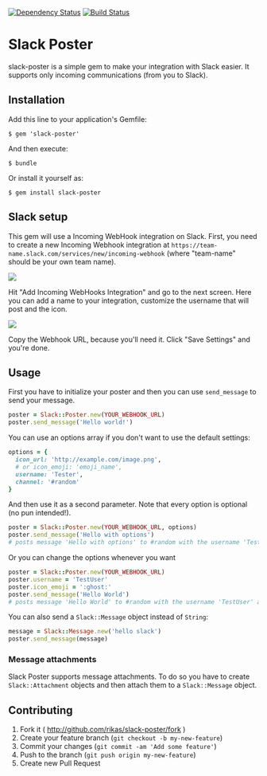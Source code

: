 [![Dependency Status](https://gemnasium.com/rikas/slack-poster.svg)](https://gemnasium.com/rikas/slack-poster)
[![Build Status](https://travis-ci.org/rikas/slack-poster.svg?branch=master)](https://travis-ci.org/rikas/slack-poster)

# Slack Poster

slack-poster is a simple gem to make your integration with Slack easier. It supports only incoming
communications (from you to Slack).

## Installation

Add this line to your application's Gemfile:

```console
$ gem 'slack-poster'
```

And then execute:

```console
$ bundle
```

Or install it yourself as:

```console
$ gem install slack-poster
```

## Slack setup

This gem will use a Incoming WebHook integration on Slack. First, you need to create a new
Incoming Webhook integration at `https://team-name.slack.com/services/new/incoming-webhook` (where
"team-name" should be your own team name).

![](http://cl.ly/image/2D2Y0x2B2847/slack_setup1.png)

Hit "Add Incoming WebHooks Integration" and go to the next screen. Here you can add a name to your
integration, customize the username that will post and the icon.

![](http://cl.ly/image/2s3r343K0w3T/slack_setup2.png)

Copy the Webhook URL, because you'll need it. Click "Save Settings" and you're done.

## Usage

First you have to initialize your poster and then you can use `send_message` to send your message.

```ruby
poster = Slack::Poster.new(YOUR_WEBHOOK_URL)
poster.send_message('Hello world!')
```

You can use an options array if you don't want to use the default settings:

```ruby
options = {
  icon_url: 'http://example.com/image.png',
  # or icon_emoji: 'emoji_name',
  username: 'Tester',
  channel: '#random'
}
```

And then use it as a second parameter. Note that every option is optional (no pun intended!).

```ruby
poster = Slack::Poster.new(YOUR_WEBHOOK_URL, options)
poster.send_message('Hello with options')
# posts message 'Hello with options' to #random with the username 'Tester'
```

Or you can change the options whenever you want

```ruby
poster = Slack::Poster.new(YOUR_WEBHOOK_URL)
poster.username = 'TestUser'
poster.icon_emoji = ':ghost:'
poster.send_message('Hello World')
# posts message 'Hello World' to #random with the username 'TestUser' and ghost emoji as avatar
```

You can also send a `Slack::Message` object instead of `String`:

```ruby
message = Slack::Message.new('hello slack')
poster.send_message(message)
```

### Message attachments

Slack Poster supports message attachments. To do so you have to create `Slack::Attachment` objects and then attach them to a `Slack::Message` object.

## Contributing

1. Fork it ( http://github.com/rikas/slack-poster/fork )
2. Create your feature branch (`git checkout -b my-new-feature`)
3. Commit your changes (`git commit -am 'Add some feature'`)
4. Push to the branch (`git push origin my-new-feature`)
5. Create new Pull Request
